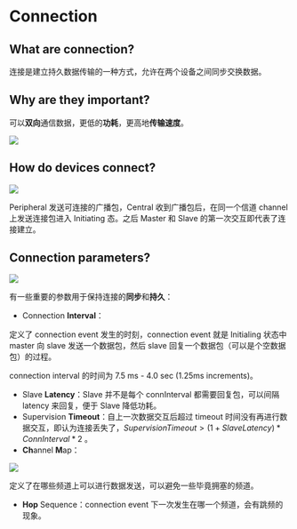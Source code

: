 # Connection

## What are connection?

连接是建立持久数据传输的一种方式，允许在两个设备之间同步交换数据。

## Why are they important?

可以**双向**通信数据，更低的**功耗**，更高地**传输速度**。

![](https://i.loli.net/2021/03/03/VIku8HMr91OgsaE.png)

## How do devices connect?

![](https://i.loli.net/2021/03/03/KgIOjsbxXve3EkT.png)

Peripheral 发送可连接的广播包，Central 收到广播包后，在同一个信道 channel 上发送连接包进入 Initiating 态。之后 Master 和 Slave 的第一次交互即代表了连接建立。

## Connection parameters?

![](https://i.loli.net/2021/03/03/ADP9NL4pXe8RGJk.png)

有一些重要的参数用于保持连接的**同步**和**持久**：

- Connection **Interval**：

定义了 connection event 发生的时刻，connection event 就是 Initialing 状态中 master 向 slave 发送一个数据包，然后 slave 回复一个数据包（可以是个空数据包）的过程。

connection interval 的时间为 7.5 ms - 4.0 sec (1.25ms increments)。

- Slave **Latency**：Slave 并不是每个 connInterval 都需要回复包，可以间隔 latency 来回复，便于 Slave 降低功耗。
- Supervision **Timeout**：自上一次数据交互后超过 timeout 时间没有再进行数据交互，即认为连接丢失了，$SupervisionTimeout > (1 + SlaveLatency) * ConnInterval * 2$ 。
- **Ch**annel **M**ap：

![](https://i.loli.net/2021/03/03/Vde13zLIHCXMFua.png)

定义了在哪些频道上可以进行数据发送，可以避免一些毕竟拥塞的频道。

- **Hop** Sequence：connection event 下一次发生在哪一个频道，会有跳频的现象。

